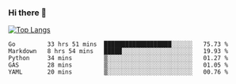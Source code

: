 ### Hi there 👋

<!--
**3Xpl0it3r/3Xpl0it3r** is a ✨ _special_ ✨ repository because its `README.md` (this file) appears on your GitHub profile.

Here are some ideas to get you started:

- 🔭 I’m currently working on ...
- 🌱 I’m currently learning ...
- 👯 I’m looking to collaborate on ...
- 🤔 I’m looking for help with ...
- 💬 Ask me about ...
- 📫 How to reach me: ...
- 😄 Pronouns: ...
- ⚡ Fun fact: ...
-->


[![Top Langs](https://github-readme-stats.vercel.app/api/top-langs/?username=3Xpl0it3r&layout=compact)](https://github.com/3Xpl0it3r/3Xpl0it3r)

<!--START_SECTION:waka-->
```text
Go         33 hrs 51 mins  ███████████████████░░░░░░   75.73 % 
Markdown   8 hrs 54 mins   █████░░░░░░░░░░░░░░░░░░░░   19.93 % 
Python     34 mins         ▒░░░░░░░░░░░░░░░░░░░░░░░░   01.27 % 
GAS        28 mins         ▒░░░░░░░░░░░░░░░░░░░░░░░░   01.05 % 
YAML       20 mins         ▒░░░░░░░░░░░░░░░░░░░░░░░░   00.76 % 
```
<!--END_SECTION:waka-->
